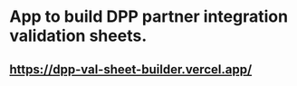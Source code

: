 # App to build DPP partner integration validation sheets.

## https://dpp-val-sheet-builder.vercel.app/